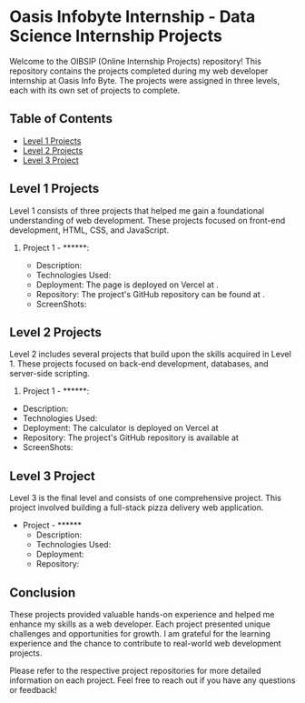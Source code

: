 # Oasis Infobyte Internship - Data Science Internship Projects

Welcome to the OIBSIP (Online Internship Projects) repository! This repository contains the projects completed during my web developer internship at Oasis Info Byte. The projects were assigned in three levels, each with its own set of projects to complete.

## Table of Contents

- [Level 1 Projects](#level-1-projects)
- [Level 2 Projects](#level-2-projects)
- [Level 3 Project](#level-3-project)

## Level 1 Projects

Level 1 consists of three projects that helped me gain a foundational understanding of web development. These projects focused on front-end development, HTML, CSS, and JavaScript.

1. Project 1 - ******:
   

   - Description: 
   - Technologies Used: 
   - Deployment: The page is deployed on Vercel at .
   - Repository: The project's GitHub repository can be found at .
   - ScreenShots: 


## Level 2 Projects

Level 2 includes several projects that build upon the skills acquired in Level 1. These projects focused on back-end development, databases, and server-side scripting.

1.  Project 1 - ******:

   - Description: 
   - Technologies Used: 
   - Deployment: The calculator is deployed on Vercel at 
   - Repository: The project's GitHub repository is available at 
   - ScreenShots: 


## Level 3 Project

Level 3 is the final level and consists of one comprehensive project. This project involved building a full-stack pizza delivery web application.

- Project - ******
  - Description: 
  - Technologies Used: 
  - Deployment: 
  - Repository:

## Conclusion

These projects provided valuable hands-on experience and helped me enhance my skills as a web developer. Each project presented unique challenges and opportunities for growth. I am grateful for the learning experience and the chance to contribute to real-world web development projects.

Please refer to the respective project repositories for more detailed information on each project. Feel free to reach out if you have any questions or feedback!
